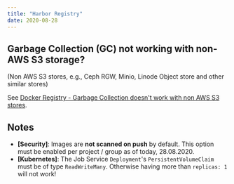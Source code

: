 ```yaml
---
title: "Harbor Registry"
date: 2020-08-28
---
```


## Garbage Collection (GC) not working with non-AWS S3 storage?

(Non AWS S3 stores, e.g., Ceph RGW, Minio, Linode Object store and other similar stores)

See [Docker Registry - Garbage Collection doesn't work with non AWS S3 stores](docker-registry.md#garbage-collection-doesnt-work-with-non-aws-s3-stores).

## Notes

* **[Security]**: Images are **not scanned on push** by default. This option must be enabled per project / group as of today, 28.08.2020.
* **[Kubernetes]**: The Job Service `Deployment`'s `PersistentVolumeClaim` must be of type `ReadWriteMany`. Otherwise having more than `replicas: 1` will not work!
